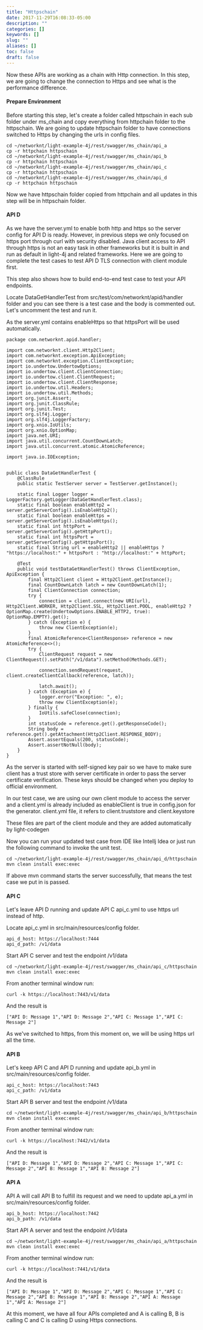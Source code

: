 ```yaml
---
title: "Httpschain"
date: 2017-11-29T16:08:33-05:00
description: ""
categories: []
keywords: []
slug: ""
aliases: []
toc: false
draft: false
---
```



Now these APIs are working as a chain with Http connection. In this step, we are going to
change the connection to Https and see what is the performance difference. 

#### Prepare Environment

Before starting this step, let's create a folder called httpschain in each sub folder under
ms_chain and copy everything from httpchain folder to the httpschain. We are going to update
httpschain folder to have connections switched to Https by changing the urls in config files.

```
cd ~/networknt/light-example-4j/rest/swagger/ms_chain/api_a
cp -r httpchain httpschain
cd ~/networknt/light-example-4j/rest/swagger/ms_chain/api_b
cp -r httpchain httpschain
cd ~/networknt/light-example-4j/rest/swagger/ms_chain/api_c
cp -r httpchain httpschain
cd ~/networknt/light-example-4j/rest/swagger/ms_chain/api_d
cp -r httpchain httpschain

```

Now we have httpschain folder copied from httpchain and all updates in this step will be
in httpschain folder. 

#### API D

As we have the server.yml to enable both http and https so the server config for
API D is ready. However, in previous steps we only focused on https port through curl with
security disabled. Java client access to API through https is not an easy task in other
frameworks but it is built in and run as default in light-4j and related frameworks. Here we 
are going to complete the test cases to test API D TLS connection with client module first.

This step also shows how to build end-to-end test case to test your API endpoints.

Locate DataGetHandlerTest from src/test/com/networknt/apid/handler folder and you can see
there is a test case and the body is commented out. Let's uncomment the test and run it.

As the server.yml contains enableHttps so that httpsPort will be used automatically. 

```
package com.networknt.apid.handler;

import com.networknt.client.Http2Client;
import com.networknt.exception.ApiException;
import com.networknt.exception.ClientException;
import io.undertow.UndertowOptions;
import io.undertow.client.ClientConnection;
import io.undertow.client.ClientRequest;
import io.undertow.client.ClientResponse;
import io.undertow.util.Headers;
import io.undertow.util.Methods;
import org.junit.Assert;
import org.junit.ClassRule;
import org.junit.Test;
import org.slf4j.Logger;
import org.slf4j.LoggerFactory;
import org.xnio.IoUtils;
import org.xnio.OptionMap;
import java.net.URI;
import java.util.concurrent.CountDownLatch;
import java.util.concurrent.atomic.AtomicReference;

import java.io.IOException;


public class DataGetHandlerTest {
    @ClassRule
    public static TestServer server = TestServer.getInstance();

    static final Logger logger = LoggerFactory.getLogger(DataGetHandlerTest.class);
    static final boolean enableHttp2 = server.getServerConfig().isEnableHttp2();
    static final boolean enableHttps = server.getServerConfig().isEnableHttps();
    static final int httpPort = server.getServerConfig().getHttpPort();
    static final int httpsPort = server.getServerConfig().getHttpsPort();
    static final String url = enableHttp2 || enableHttps ? "https://localhost:" + httpsPort : "http://localhost:" + httpPort;

    @Test
    public void testDataGetHandlerTest() throws ClientException, ApiException {
        final Http2Client client = Http2Client.getInstance();
        final CountDownLatch latch = new CountDownLatch(1);
        final ClientConnection connection;
        try {
            connection = client.connect(new URI(url), Http2Client.WORKER, Http2Client.SSL, Http2Client.POOL, enableHttp2 ? OptionMap.create(UndertowOptions.ENABLE_HTTP2, true): OptionMap.EMPTY).get();
        } catch (Exception e) {
            throw new ClientException(e);
        }
        final AtomicReference<ClientResponse> reference = new AtomicReference<>();
        try {
            ClientRequest request = new ClientRequest().setPath("/v1/data").setMethod(Methods.GET);
            
            connection.sendRequest(request, client.createClientCallback(reference, latch));
            
            latch.await();
        } catch (Exception e) {
            logger.error("Exception: ", e);
            throw new ClientException(e);
        } finally {
            IoUtils.safeClose(connection);
        }
        int statusCode = reference.get().getResponseCode();
        String body = reference.get().getAttachment(Http2Client.RESPONSE_BODY);
        Assert.assertEquals(200, statusCode);
        Assert.assertNotNull(body);
    }
}

```

As the server is started with self-signed key pair so we have to make sure client has a trust
store with server certificate in order to pass the server certificate verification. These keys
should be changed when you deploy to official environment.

In our test case, we are using our own client module to access the server and a client.yml is
already included as enableClient is true in config.json for the generator. client.yml file, 
it refers to client.truststore and client.keystore

These files are part of the client module and they are added automatically by light-codegen  

Now you can run your updated test case from IDE like Intellj Idea or just run the following
command to invoke the unit test. 

```
cd ~/networknt/light-example-4j/rest/swagger/ms_chain/api_d/httpschain
mvn clean install exec:exec
```

If above mvn command starts the server successfully, that means the test case we put in is
passed. 

#### API C
Let's leave API D running and update API C api_c.yml to use https url instead of
http. 

Locate api_c.yml in src/main/resources/config folder.

```
api_d_host: https://localhost:7444
api_d_path: /v1/data
```


Start API C server and test the endpoint /v1/data

```
cd ~/networknt/light-example-4j/rest/swagger/ms_chain/api_c/httpschain
mvn clean install exec:exec
```
From another terminal window run:

```
curl -k https://localhost:7443/v1/data
```
And the result is

```
["API D: Message 1","API D: Message 2","API C: Message 1","API C: Message 2"]
```

As we've switched to https, from this moment on, we will be using https url all the time.

#### API B

Let's keep API C and API D running and update api_b.yml in src/main/resources/config folder.

```
api_c_host: https://localhost:7443
api_c_path: /v1/data

```


Start API B server and test the endpoint /v1/data

```
cd ~/networknt/light-example-4j/rest/swagger/ms_chain/api_b/httpschain
mvn clean install exec:exec
```
From another terminal window run:

```
curl -k https://localhost:7442/v1/data
```
And the result is

```
["API D: Message 1","API D: Message 2","API C: Message 1","API C: Message 2","API B: Message 1","API B: Message 2"]
```


#### API A

API A will call API B to fulfill its request and we need to update api_a.yml in 
src/main/resources/config folder.

```
api_b_host: https://localhost:7442
api_b_path: /v1/data
```

Start API A server and test the endpoint /v1/data

```
cd ~/networknt/light-example-4j/rest/swagger/ms_chain/api_a/httpschain
mvn clean install exec:exec
```
From another terminal window run:

```
curl -k https://localhost:7441/v1/data
```
And the result is

```
["API D: Message 1","API D: Message 2","API C: Message 1","API C: Message 2","API B: Message 1","API B: Message 2","API A: Message 1","API A: Message 2"]
```

At this moment, we have all four APIs completed and A is calling B, B is calling C and
C is calling D using Https connections.

